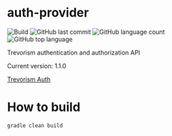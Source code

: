 # auth-provider
![Build](https://github.com/trevorism/auth-provider/actions/workflows/deploy.yml/badge.svg)
![GitHub last commit](https://img.shields.io/github/last-commit/trevorism/auth-provider)
![GitHub language count](https://img.shields.io/github/languages/count/trevorism/auth-provider)
![GitHub top language](https://img.shields.io/github/languages/top/trevorism/auth-provider)

Trevorism authentication and authorization API

Current version: 1.1.0

[Trevorism Auth](https://auth.trevorism.com/)

# How to build
`gradle clean build`